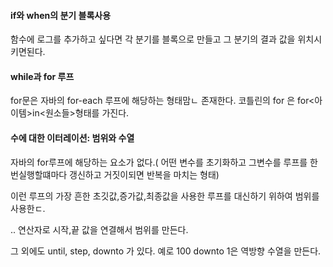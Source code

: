 #### if와 when의 분기 블록사용

함수에 로그를 추가하고 싶다면 각 분기를 블록으로 만들고 그 분기의 결과 값을 위치시키면된다.



#### while과 for 루프

for문은 자바의 for-each 루프에 해당하는 형태맘ㄴ 존재한다. 코틀린의 for 은 for<아이템>in<원소들>형태를 가진다. 

 #### 수에 대한 이터레이션: 범위와 수열

자바의 for루프에 해당하는 요소가 없다.( 어떤 변수를 초기화하고 그변수를 루프를 한 번실행할떄마다 갱신하고 거짓이되면 반복을 마치는 형태)

이런 루프의 가장 흔한 초깃값,증가값,최종값을 사용한 루프를 대신하기 위하여 범위를 사용한ㄷ.

.. 연산자로 시작,끝 값을 연결해서 범위를 만든다.

그 외에도 until, step, downto 가 있다. 예로 100 downto 1은 역방향 수열을 만든다.